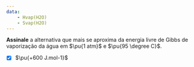 ```yaml
---
data:
    - Hvap(H2O)
    - Svap(H2O)
---
```


**Assinale** a alternativa que mais se aproxima da energia livre de Gibbs de vaporização da água em $\pu{1 atm}$ e $\pu{95 \degree C}$.

- [x] $\pu{+600 J.mol-1}$
